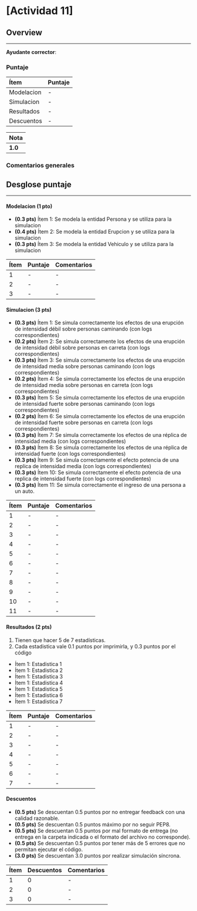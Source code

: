 # [Actividad 11]

## Overview
----------

**Ayudante corrector**: 

### Puntaje
| Ítem | Puntaje |
|:--------|:--------|
| Modelacion | - |
| Simulacion | - |
| Resultados | - |
| Descuentos | - |


| Nota |
|:-----|
| **1.0** |

### Comentarios generales


## Desglose puntaje
----------


#### Modelacion **(1 pto)**
* **(0.3 pts)** Ítem 1: Se modela la entidad Persona y se utiliza para la simulacion
* **(0.4 pts)** Ítem 2: Se modela la entidad Erupcion y se utiliza para la simulacion
* **(0.3 pts)** Ítem 3: Se modela la entidad Vehiculo y se utiliza para la simulacion



| Ítem | Puntaje | Comentarios |
|:--------|:--------|:--------|
| 1 | - | - |
| 2 | - | - |
| 3 | - | - |

#### Simulacion **(3 pts)**
* **(0.3 pts)** Ítem 1: Se simula correctamente los efectos de una erupción de intensidad débil sobre personas caminando (con logs correspondientes)
* **(0.2 pts)** Ítem 2: Se simula correctamente los efectos de una erupción de intensidad débil sobre personas en carreta (con logs correspondientes)
* **(0.3 pts)** Ítem 3: Se simula correctamente los efectos de una erupción de intensidad media sobre personas caminando (con logs correspondientes)
* **(0.2 pts)** Ítem 4: Se simula correctamente los efectos de una erupción de intensidad media sobre personas en carreta (con logs correspondientes)
* **(0.3 pts)** Ítem 5: Se simula correctamente los efectos de una erupción de intensidad fuerte sobre personas caminando (con logs correspondientes)
* **(0.2 pts)** Ítem 6: Se simula correctamente los efectos de una erupción de intensidad fuerte sobre personas en carreta (con logs correspondientes)
* **(0.3 pts)** Ítem 7: Se simula correctamente los efectos de una réplica de intensidad media (con logs correspondientes)
* **(0.3 pts)** Ítem 8: Se simula correctamente los efectos de una réplica de intensidad fuerte (con logs correspondientes)
* **(0.3 pts)** Ítem 9: Se simula correctamente el efecto potencia de una replica de intensidad media (con logs correspondientes)
* **(0.3 pts)** Ítem 10: Se simula correctamente el efecto potencia de una replica de intensidad fuerte (con logs correspondientes)
* **(0.3 pts)** Ítem 11: Se simula correctamente el ingreso de una persona a un auto.

| Ítem | Puntaje | Comentarios |
|:--------|:--------|:--------|
| 1 | - | - |
| 2 | - | - |
| 3 | - | - |
| 4 | - | - |
| 5 | - | - |
| 6 | - | - |
| 7 | - | - |
| 8 | - | - |
| 9 | - | - |
| 10 | - | - |
| 11 | - | - |



#### Resultados **(2 pts)**
1. Tienen que hacer 5 de 7 estadísticas.
2. Cada estadistica vale 0.1 puntos por imprimirla, y 0.3 puntos por el código


* Ítem 1: Estadistica 1
* Ítem 1: Estadistica 2
* Ítem 1: Estadistica 3
* Ítem 1: Estadistica 4
* Ítem 1: Estadistica 5
* Ítem 1: Estadistica 6
* Ítem 1: Estadistica 7


| Ítem | Puntaje | Comentarios |
|:--------|:--------|:--------|
| 1 | - | - |
| 2 | - | - |
| 3 | - | - |
| 4 | - | - |
| 5 | - | - |
| 6 | - | - |
| 7 | - | - |



#### Descuentos

* **(0.5 pts)** Se descuentan 0.5 puntos por no entregar feedback con una calidad razonable.
* **(0.5 pts)** Se descuentan 0.5 puntos máximo por no seguir PEP8.
* **(0.5 pts)** Se descuentan 0.5 puntos por mal formato de entrega (no entrega en la carpeta indicada o el formato del archivo no corresponde).
* **(0.5 pts)** Se descuentan 0.5 puntos por tener más de 5 errores que no permitan ejecutar el código.
* **(3.0 pts)** Se descuentan 3.0 puntos por realizar simulación síncrona.


| Ítem | Descuentos| Comentarios |
|:--------|:--------|:--------|
| 1 | 0 | - |
| 2 | 0 | - |
| 3 | 0 | - |
